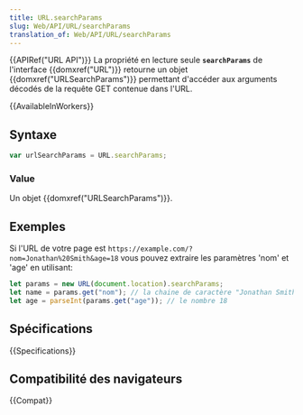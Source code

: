 ```yaml
---
title: URL.searchParams
slug: Web/API/URL/searchParams
translation_of: Web/API/URL/searchParams
---
```


{{APIRef("URL API")}} La propriété en lecture seule **`searchParams`** de l'interface {{domxref("URL")}} retourne un objet {{domxref("URLSearchParams")}} permettant d'accéder aux arguments décodés de la requête GET contenue dans l'URL.

{{AvailableInWorkers}}

## Syntaxe

```js
var urlSearchParams = URL.searchParams;
```

### Value

Un objet {{domxref("URLSearchParams")}}.

## Exemples

Si l'URL de votre page est `https://example.com/?nom=Jonathan%20Smith&age=18`
vous pouvez extraire les paramètres 'nom' et 'age' en utilisant:

```js
let params = new URL(document.location).searchParams;
let name = params.get("nom"); // la chaine de caractère "Jonathan Smith".
let age = parseInt(params.get("age")); // le nombre 18
```

## Spécifications

{{Specifications}}

## Compatibilité des navigateurs

{{Compat}}
